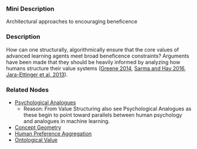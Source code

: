 ### Mini Description

Architectural approaches to encouraging beneficence

### Description

How can one structurally, algorithmically ensure that the core values of advanced learning agents meet broad beneficence constraints? Arguments have been made that they should be heavily informed by analyzing how humans structure their value systems ([Greene 2014](https://joshgreene.squarespace.com/s/beyond-point-and-shoot-morality-a4h2.pdf), [Sarma and Hay 2016](http://arxiv.org/abs/1607.08289), [Jara-Ettinger et al. 2013](https://mindmodeling.org/cogsci2013/papers/0141/index.html)).

### Related Nodes

- [Psychological Analogues](/Value_Alignment/Validation/Psychological_Analogues/Psychological_Analogues.md)
	- Reason: From Value Structuring also see Psychological Analogues as these begin to point toward parallels between human psychology and analogues in machine learning.
- [Concept Geometry](/Value_Alignment/Validation/Increasing_Contextual_Awareness/Concept_Geometry/Concept_Geometry.md)
- [Human Preference Aggregation](/Value_Alignment/Ethics/Descriptive_Ethics_/Human_Preference_Aggregation/Human_Preference_Aggregation.md)
- [Ontological Value](/Value_Alignment/Ethics/Metaethics/Ethical_uncertainty/Metaethical_uncertainty_/Ontological_ethical_effects/Ontological_Value/Ontological_Value.md)
